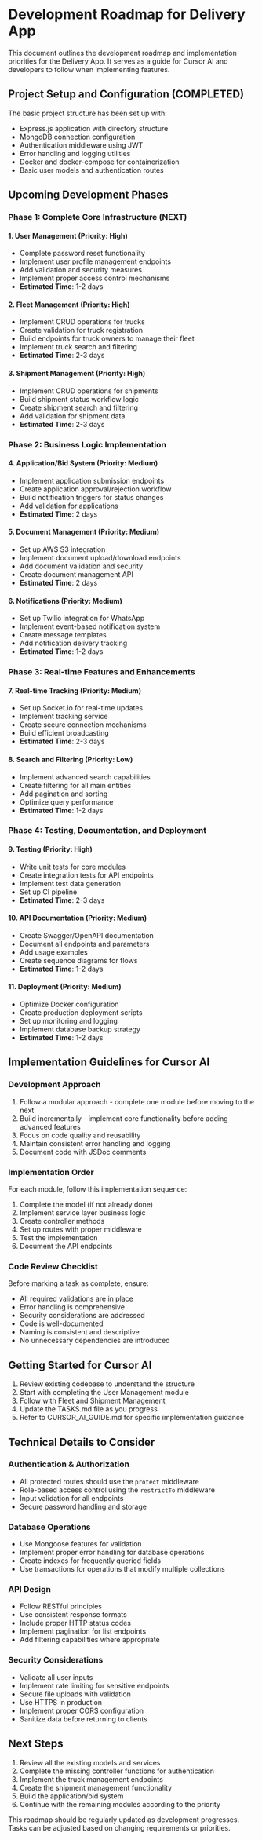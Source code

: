 # Development Roadmap for Delivery App

This document outlines the development roadmap and implementation priorities for the Delivery App. It serves as a guide for Cursor AI and developers to follow when implementing features.

## Project Setup and Configuration (COMPLETED)

The basic project structure has been set up with:
- Express.js application with directory structure
- MongoDB connection configuration
- Authentication middleware using JWT
- Error handling and logging utilities
- Docker and docker-compose for containerization
- Basic user models and authentication routes

## Upcoming Development Phases

### Phase 1: Complete Core Infrastructure (NEXT)

#### 1. User Management (Priority: High)
- Complete password reset functionality
- Implement user profile management endpoints
- Add validation and security measures
- Implement proper access control mechanisms
- **Estimated Time**: 1-2 days

#### 2. Fleet Management (Priority: High)
- Implement CRUD operations for trucks
- Create validation for truck registration
- Build endpoints for truck owners to manage their fleet
- Implement truck search and filtering
- **Estimated Time**: 2-3 days

#### 3. Shipment Management (Priority: High)
- Implement CRUD operations for shipments
- Build shipment status workflow logic
- Create shipment search and filtering
- Add validation for shipment data
- **Estimated Time**: 2-3 days

### Phase 2: Business Logic Implementation

#### 4. Application/Bid System (Priority: Medium)
- Implement application submission endpoints
- Create application approval/rejection workflow
- Build notification triggers for status changes
- Add validation for applications
- **Estimated Time**: 2 days

#### 5. Document Management (Priority: Medium)
- Set up AWS S3 integration
- Implement document upload/download endpoints
- Add document validation and security
- Create document management API
- **Estimated Time**: 2 days

#### 6. Notifications (Priority: Medium)
- Set up Twilio integration for WhatsApp
- Implement event-based notification system
- Create message templates
- Add notification delivery tracking
- **Estimated Time**: 1-2 days

### Phase 3: Real-time Features and Enhancements

#### 7. Real-time Tracking (Priority: Medium)
- Set up Socket.io for real-time updates
- Implement tracking service
- Create secure connection mechanisms
- Build efficient broadcasting
- **Estimated Time**: 2-3 days

#### 8. Search and Filtering (Priority: Low)
- Implement advanced search capabilities
- Create filtering for all main entities
- Add pagination and sorting
- Optimize query performance
- **Estimated Time**: 1-2 days

### Phase 4: Testing, Documentation, and Deployment

#### 9. Testing (Priority: High)
- Write unit tests for core modules
- Create integration tests for API endpoints
- Implement test data generation
- Set up CI pipeline
- **Estimated Time**: 2-3 days

#### 10. API Documentation (Priority: Medium)
- Create Swagger/OpenAPI documentation
- Document all endpoints and parameters
- Add usage examples
- Create sequence diagrams for flows
- **Estimated Time**: 1-2 days

#### 11. Deployment (Priority: Medium)
- Optimize Docker configuration
- Create production deployment scripts
- Set up monitoring and logging
- Implement database backup strategy
- **Estimated Time**: 1-2 days

## Implementation Guidelines for Cursor AI

### Development Approach
1. Follow a modular approach - complete one module before moving to the next
2. Build incrementally - implement core functionality before adding advanced features
3. Focus on code quality and reusability
4. Maintain consistent error handling and logging
5. Document code with JSDoc comments

### Implementation Order
For each module, follow this implementation sequence:
1. Complete the model (if not already done)
2. Implement service layer business logic
3. Create controller methods
4. Set up routes with proper middleware
5. Test the implementation
6. Document the API endpoints

### Code Review Checklist
Before marking a task as complete, ensure:
- All required validations are in place
- Error handling is comprehensive
- Security considerations are addressed
- Code is well-documented
- Naming is consistent and descriptive
- No unnecessary dependencies are introduced

## Getting Started for Cursor AI

1. Review existing codebase to understand the structure
2. Start with completing the User Management module
3. Follow with Fleet and Shipment Management
4. Update the TASKS.md file as you progress
5. Refer to CURSOR_AI_GUIDE.md for specific implementation guidance

## Technical Details to Consider

### Authentication & Authorization
- All protected routes should use the `protect` middleware
- Role-based access control using the `restrictTo` middleware
- Input validation for all endpoints
- Secure password handling and storage

### Database Operations
- Use Mongoose features for validation
- Implement proper error handling for database operations
- Create indexes for frequently queried fields
- Use transactions for operations that modify multiple collections

### API Design
- Follow RESTful principles
- Use consistent response formats
- Include proper HTTP status codes
- Implement pagination for list endpoints
- Add filtering capabilities where appropriate

### Security Considerations
- Validate all user inputs
- Implement rate limiting for sensitive endpoints
- Secure file uploads with validation
- Use HTTPS in production
- Implement proper CORS configuration
- Sanitize data before returning to clients

## Next Steps

1. Review all the existing models and services
2. Complete the missing controller functions for authentication
3. Implement the truck management endpoints
4. Create the shipment management functionality
5. Build the application/bid system
6. Continue with the remaining modules according to the priority

This roadmap should be regularly updated as development progresses. Tasks can be adjusted based on changing requirements or priorities.
